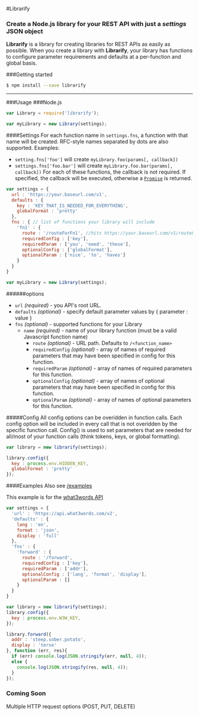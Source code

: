 #Librarify
### Create a Node.js library for your REST API with just a _settings_ JSON object

**Librarify** is a library for creating libraries for REST APIs as easily as possible. When you create a library with **Librarify**, your library has functions to configure parameter requirements and defaults at a per-function and global basis.

###Getting started
```sh
$ npm install --save librarify
```
___
###Usage
###Node.js
```javascript
var Library = require('librarify');

var myLibrary = new Library(settings);
```

####Settings
For each function name in `settings.fns`, a function with that name will be created. RFC-style names separated by dots are also supported.
Examples:
* `setting.fns['foo']` will create `myLibrary.foo(params[, callback])`
* `settings.fns['foo.bar']` will create `myLibrary.foo.bar(params[, callback])`
For each of these functions, the callback is not required. If specified, the callback will be executed, otherwise a [`Promise`](https://www.npmjs.com/package/promise) is returned.

```javascript
var settings = {
  url : 'https://your.baseurl.com/v1',
  defaults : {
    key : 'KEY_THAT_IS_NEEDED_FOR_EVERYTHING',
    globalFormat : 'pretty'
  },
  fns : { // list of functions your library will include
    'fn1' : {  
      route : '/routeForFn1', //hits https://your.baseurl.com/v1/routeForFn1
      requiredConfig : ['key'],
      requiredParam : ['you', 'need', 'these'],
      optionalConfig : ['globalFormat'],
      optionalParam : ['nice', 'to', 'haves']
    }
  }
}

var myLibrary = new Library(settings);
```
######options
* `url` _(required)_ - you API's root URL.
* `defaults` _(optional)_ - specify default parameter values by { parameter : value }
* `fns` _(optional)_ - supported functions for your Library
   * `name` _(required)_ - name of your library function (must be a valid Javascript function name)
      * `route`  _(optional)_ - URL path. Defaults to `/<function_name>`
      * `requiredConfig` _(optional)_ - array of names of required parameters that may have been specified in config for this function.
      * `requiredParam` _(optional)_ - array of names of required parameters for this function.
      * `optionalConfig` _(optional)_ - array of names of optional parameters that may have been specified in config for this function.
      * `optionalParam` _(optional)_ - array of names of optional parameters for this function.

#####Config
All config options can be overidden in function calls. Each config option will be included in every call that is not
overidden by the specific function call. Config() is used to set parameters that are needed for all/most of your function calls (think tokens, keys, or global formatting).
```javascript
var library = new librarify(settings);

library.config({
  key : process.env.HIDDEN_KEY,
  globalFormat : 'pretty'
});
```

####Examples
Also see   [/examples](examples)

This example is for the [what3words API](https://docs.what3words.com/api/v2/)
```javascript
var settings = {
  'url' : 'https://api.what3words.com/v2',
  'defaults' : {
    lang : 'en',
    format : 'json',
    display : 'full'
  },
  'fns' : {
    'forward' : {
      route : '/forward',
      requiredConfig : ['key'],
      requiredParam : ['addr'],
      optionalConfig : ['lang', 'format', 'display'],
      optionalParam : []
    }
  }
}

var library = new librarify(settings);
library.config({
  key : process.env.W3W_KEY,
});

library.forward({
  addr : 'steep.sober.potato',
  display : 'terse'
}, function (err, res){
  if (err) console.log(JSON.stringify(err, null, 4));
  else {
    console.log(JSON.stringify(res, null, 4));
  }
});
```

### Coming Soon
Multiple HTTP request options (POST, PUT, DELETE)
